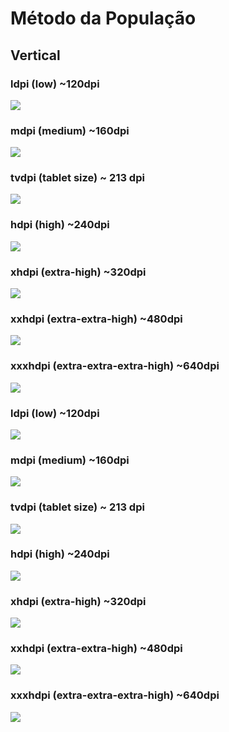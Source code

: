 # Método da População

## Vertical

### ldpi (low) ~120dpi

![](../desenhos/metodos-melhoramento/png/metodo-populacao/vertical/metodo-populacao-vertical-ldpi.png)

### mdpi (medium) ~160dpi

![](../desenhos/metodos-melhoramento/png/metodo-populacao/vertical/metodo-populacao-vertical-mdpi.png)


### tvdpi (tablet size) ~ 213 dpi

![](../desenhos/metodos-melhoramento/png/metodo-populacao/vertical/metodo-populacao-vertical-tvdpi.png)

### hdpi (high) ~240dpi

![](../desenhos/metodos-melhoramento/png/metodo-populacao/vertical/metodo-populacao-vertical-hdpi.png)

### xhdpi (extra-high) ~320dpi

![](../desenhos/metodos-melhoramento/png/metodo-populacao/vertical/metodo-populacao-vertical-xhdpi.png)

### xxhdpi (extra-extra-high) ~480dpi

![](../desenhos/metodos-melhoramento/png/metodo-populacao/vertical/metodo-populacao-vertical-xxhdpi.png)

### xxxhdpi (extra-extra-extra-high) ~640dpi

![](../desenhos/metodos-melhoramento/png/metodo-populacao/vertical/metodo-populacao-vertical-xxxhdpi.png)


### ldpi (low) ~120dpi

![](../desenhos/metodos-melhoramento/png/metodo-populacao/horizontal/metodo-populacao-horizontal-ldpi.png)

### mdpi (medium) ~160dpi

![](../desenhos/metodos-melhoramento/png/metodo-populacao/horizontal/metodo-populacao-horizontal-mdpi.png)


### tvdpi (tablet size) ~ 213 dpi

![](../desenhos/metodos-melhoramento/png/metodo-populacao/horizontal/metodo-populacao-horizontal-tvdpi.png)

### hdpi (high) ~240dpi

![](../desenhos/metodos-melhoramento/png/metodo-populacao/horizontal/metodo-populacao-horizontal-hdpi.png)

### xhdpi (extra-high) ~320dpi

![](../desenhos/metodos-melhoramento/png/metodo-populacao/horizontal/metodo-populacao-horizontal-xhdpi.png)

### xxhdpi (extra-extra-high) ~480dpi

![](../desenhos/metodos-melhoramento/png/metodo-populacao/horizontal/metodo-populacao-horizontal-xxhdpi.png)

### xxxhdpi (extra-extra-extra-high) ~640dpi

![](../desenhos/metodos-melhoramento/png/metodo-populacao/horizontal/metodo-populacao-horizontal-xxxhdpi.png)

